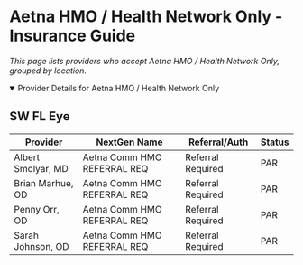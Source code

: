 # Aetna HMO / Health Network Only - Insurance Guide

*This page lists providers who accept Aetna HMO / Health Network Only, grouped by location.*

<details open><summary>Provider Details for Aetna HMO / Health Network Only</summary>

## SW FL Eye

| Provider | NextGen Name | Referral/Auth | Status |
|----------|-------------|--------------|--------|
| Albert Smolyar, MD | Aetna Comm HMO REFERRAL REQ | Referral Required | PAR |
| Brian Marhue, OD | Aetna Comm HMO REFERRAL REQ | Referral Required | PAR |
| Penny Orr, OD | Aetna Comm HMO REFERRAL REQ | Referral Required | PAR |
| Sarah Johnson, OD | Aetna Comm HMO REFERRAL REQ | Referral Required | PAR |

</details>


